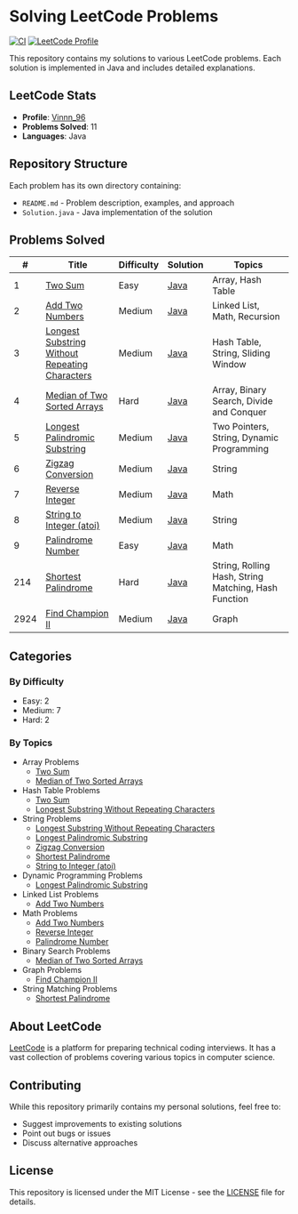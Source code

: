 # Solving LeetCode Problems

[![CI](https://github.com/thanthtooaung-coding/Solving-LeetCode-Problems/actions/workflows/ci.yml/badge.svg)](https://github.com/thanthtooaung-coding/Solving-LeetCode-Problems/actions/workflows/ci.yml)
[![LeetCode Profile](https://img.shields.io/badge/LeetCode-Vinnn__96-FFA116?style=for-the-badge&logo=leetcode&logoColor=black)](https://leetcode.com/u/Vinnn_96/)

This repository contains my solutions to various LeetCode problems. Each solution is implemented in Java and includes detailed explanations.

## LeetCode Stats
- **Profile**: [Vinnn_96](https://leetcode.com/u/Vinnn_96/)
- **Problems Solved**: 11
- **Languages**: Java

## Repository Structure

Each problem has its own directory containing:
- `README.md` - Problem description, examples, and approach
- `Solution.java` - Java implementation of the solution

## Problems Solved

| # | Title | Difficulty | Solution | Topics |
|---|-------|------------|----------|---------|
| 1 | [Two Sum](Two%20Sum) | Easy | [Java](Two%20Sum/Solution.java) | Array, Hash Table |
| 2 | [Add Two Numbers](Add%20Two%20Numbers) | Medium | [Java](Add%20Two%20Numbers/Solution.java) | Linked List, Math, Recursion |
| 3 | [Longest Substring Without Repeating Characters](Longest%20Substring%20Without%20Repeating%20Characters) | Medium | [Java](Longest%20Substring%20Without%20Repeating%20Characters/Solution.java) | Hash Table, String, Sliding Window |
| 4 | [Median of Two Sorted Arrays](Median%20of%20Two%20Sorted%20Arrays) | Hard | [Java](Median%20of%20Two%20Sorted%20Arrays/Solution.java) | Array, Binary Search, Divide and Conquer |
| 5 | [Longest Palindromic Substring](Longest%20Palindromic%20Substring) | Medium | [Java](Longest%20Palindromic%20Substring/Solution.java) | Two Pointers, String, Dynamic Programming |
| 6 | [Zigzag Conversion](Zigzag%20Conversion) | Medium | [Java](Zigzag%20Conversion/Solution.java) | String |
| 7 | [Reverse Integer](Reverse%20Integer) | Medium | [Java](Reverse%20Integer/Solution.java) | Math |
| 8 | [String to Integer (atoi)](./String%20to%20Integer%20(atoi)) | Medium | [Java](./String%20to%20Integer%20(atoi)/Solution.java) | String |
| 9 | [Palindrome Number](Palindrome%20Number) | Easy | [Java](Palindrome%20Number/Solution.java) | Math |
| 214 | [Shortest Palindrome](Shortest%20Palindrome) | Hard | [Java](Shortest%20Palindrome/Solution.java) | String, Rolling Hash, String Matching, Hash Function |
| 2924 | [Find Champion II](Find%20Champion%20II) | Medium | [Java](Find%20Champion%20II/Solution.java) | Graph |

## Categories

### By Difficulty
- Easy: 2
- Medium: 7
- Hard: 2

### By Topics
- Array Problems
  - [Two Sum](Two%20Sum)
  - [Median of Two Sorted Arrays](Median%20of%20Two%20Sorted%20Arrays)
- Hash Table Problems
  - [Two Sum](Two%20Sum)
  - [Longest Substring Without Repeating Characters](Longest%20Substring%20Without%20Repeating%20Characters)
- String Problems
  - [Longest Substring Without Repeating Characters](Longest%20Substring%20Without%20Repeating%20Characters)
  - [Longest Palindromic Substring](Longest%20Palindromic%20Substring)
  - [Zigzag Conversion](Zigzag%20Conversion)
  - [Shortest Palindrome](Shortest%20Palindrome)
  - [String to Integer (atoi)](String%20to%20Integer%20(atoi))
- Dynamic Programming Problems
  - [Longest Palindromic Substring](Longest%20Palindromic%20Substring)
- Linked List Problems
  - [Add Two Numbers](Add%20Two%20Numbers)
- Math Problems
  - [Add Two Numbers](Add%20Two%20Numbers)
  - [Reverse Integer](Reverse%20Integer)
  - [Palindrome Number](Palindrome%20Number)
- Binary Search Problems
  - [Median of Two Sorted Arrays](Median%20of%20Two%20Sorted%20Arrays)
- Graph Problems
  - [Find Champion II](Find%20Champion%20II)
- String Matching Problems
  - [Shortest Palindrome](Shortest%20Palindrome)

## About LeetCode

[LeetCode](https://leetcode.com) is a platform for preparing technical coding interviews. It has a vast collection of problems covering various topics in computer science.

## Contributing

While this repository primarily contains my personal solutions, feel free to:
- Suggest improvements to existing solutions
- Point out bugs or issues
- Discuss alternative approaches

## License

This repository is licensed under the MIT License - see the [LICENSE](LICENSE) file for details.